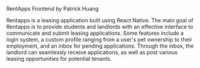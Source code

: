 RentApps Frontend
by Patrick Huang 

Rentapps is a leasing application built using React Native. 
The main goal of Rentapps is to provide students and landlords with an effective interface to communicate and submit leasing applications. 
Some features include a login system, a custom profile ranging from a user's pet ownership to their employment, and an inbox for pending applications.
Through the inbox, the landlord can seamlessly receive applications, as well as post various leasing opportunities for potential tenants.
